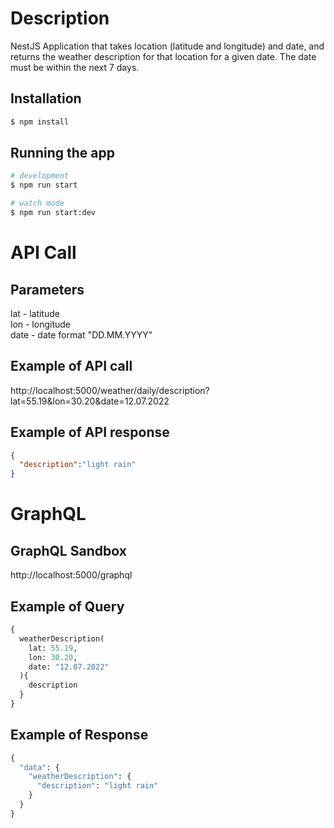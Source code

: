 # Description

NestJS Application that takes location (latitude and longitude) and date, and returns the weather description for that location for a given date. The date must be within the next 7 days.

## Installation

```bash
$ npm install
```

## Running the app

```bash
# development
$ npm run start

# watch mode
$ npm run start:dev
```

# API Call

## Parameters

lat - latitude  
lon - longitude  
date - date format "DD.MM.YYYY"

## Example of API call

http://localhost:5000/weather/daily/description?lat=55.19&lon=30.20&date=12.07.2022

## Example of API response

```json
{  
  "description":"light rain"  
}
```

# GraphQL

## GraphQL Sandbox

http://localhost:5000/graphql

## Example of Query

```graphql
{
  weatherDescription(
    lat: 55.19,
    lon: 30.20,
    date: "12.07.2022"
  ){
    description
  }
}
```

## Example of Response

```graphql
{
  "data": {
    "weatherDescription": {
      "description": "light rain"
    }
  }
}
```
